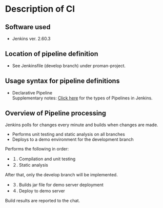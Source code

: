 # Description of CI

## Software used

- Jenkins ver. 2.60.3

## Location of pipeline definition

- See Jenkinsfile (develop branch) under proman-project.

## Usage syntax for pipeline definitions

-  Declarative Pipeline  
   Supplementary notes: [Click here](https://jenkins.io/doc/book/pipeline/) for the types of Pipelines in Jenkins.

## Overview of Pipeline processing

Jenkins polls for changes every minute and builds when changes are made.

- Performs unit testing and static analysis on all branches
- Deploys to a demo environment for the development branch

Performs the following in order:

- １. Compilation and unit testing
- ２. Static analysis

After that, only the develop branch will be implemented.

- ３. Builds jar file for demo server deployment
- ４. Deploy to demo server


Build results are reported to the chat.